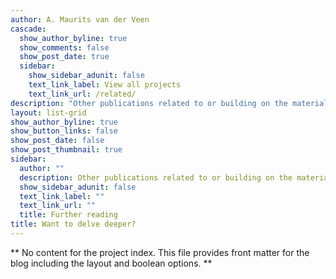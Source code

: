 ```yaml
---
author: A. Maurits van der Veen
cascade:
  show_author_byline: true
  show_comments: false
  show_post_date: true
  sidebar:
    show_sidebar_adunit: false
    text_link_label: View all projects
    text_link_url: /related/
description: "Other publications related to or building on the material in _Covering Muslims_."
layout: list-grid
show_author_byline: true
show_button_links: false
show_post_date: false
show_post_thumbnail: true
sidebar:
  author: ""
  description: Other publications related to or building on the material in <i>Covering Muslims<i>.
  show_sidebar_adunit: false
  text_link_label: ""
  text_link_url: ""
  title: Further reading
title: Want to delve deeper?
---
```


** No content for the project index. This file provides front matter for the blog including the layout and boolean options. **
